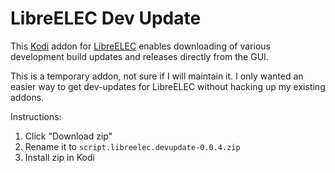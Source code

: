 LibreELEC Dev Update
=========================

This [Kodi](http://kodi.tv) addon for [LibreELEC](http://www.libreelec.tv) enables downloading of various development build updates and releases directly from the GUI.


This is a temporary addon, not sure if I will maintain it. I only wanted an easier way to get dev-updates for LibreELEC without hacking up my existing addons.

Instructions:
1. Click "Download zip"
2. Rename it to `script.libreelec.devupdate-0.0.4.zip`
3. Install zip in Kodi
